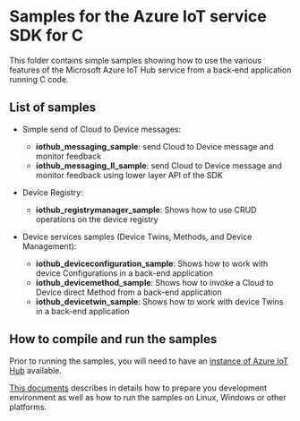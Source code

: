 # Samples for the Azure IoT service SDK for C

This folder contains simple samples showing how to use the various features of the Microsoft Azure IoT Hub service from a back-end application running C code.

## List of samples

* Simple send of Cloud to Device messages:
   * **iothub_messaging_sample**: send Cloud to Device message and monitor feedback
   * **iothub_messaging_ll_sample**: send Cloud to Device message and monitor feedback using lower layer API of the SDK

* Device Registry:
   * **iothub_registrymanager_sample**: Shows how to use CRUD operations on the device registry 

* Device services samples (Device Twins, Methods, and Device Management):
   * **iothub_deviceconfiguration_sample**: Shows how to work with device Configurations in a back-end application
   * **iothub_devicemethod_sample**: Shows how to invoke a Cloud to Device direct Method from a back-end application
   * **iothub_devicetwin_sample**: Shows how to work with device Twins in a back-end application

## How to compile and run the samples

Prior to running the samples, you will need to have an [instance of Azure IoT Hub][lnk-setup-iot-hub]  available.

[This documents][devbox-setup] describes in details how to prepare you development environment as well as how to run the samples on Linux, Windows or other platforms.


[devbox-setup]: ../../doc/devbox_setup.md
[lnk-setup-iot-hub]: https://aka.ms/howtocreateazureiothub
